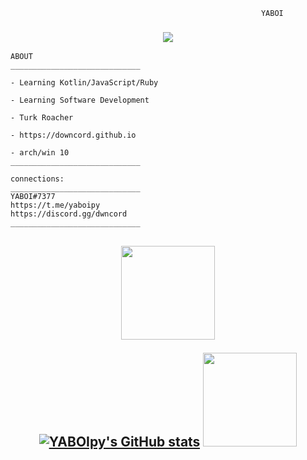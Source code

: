 
```
  	                                                    YABOI
```
<h3 align="center">


<p align="center"> <img src="https://images.wallpaperscraft.com/image/single/anime_girl_leaves_162517_2560x1080.jpg" /> </p>


  
</h1>




```
ABOUT
_____________________________

- Learning Kotlin/JavaScript/Ruby
 
- Learning Software Development

- Turk Roacher

- https://downcord.github.io

- arch/win 10
_____________________________

```
```
connections:
_____________________________
YABOI#7377
https://t.me/yaboipy
https://discord.gg/dwncord
_____________________________
```

<h2 align="center"> 
 <p align="center">   

 <img height=150 src="https://github-readme-stats.vercel.app/api/top-langs/?username=YABOIpy&layout=compact&theme=dark"> 

  
  
  
 [![YABOIpy's GitHub stats](https://github-readme-stats.vercel.app/api?username=YABOIpy)](https://github.com/anuraghazra/github-readme-stats)
 <img height=150 src="https://github-readme-stats.vercel.app/api?username=YABOIpy&count_private=true&show_icons=true&theme=dark"> 

 </h2> 

 </p> 

 
